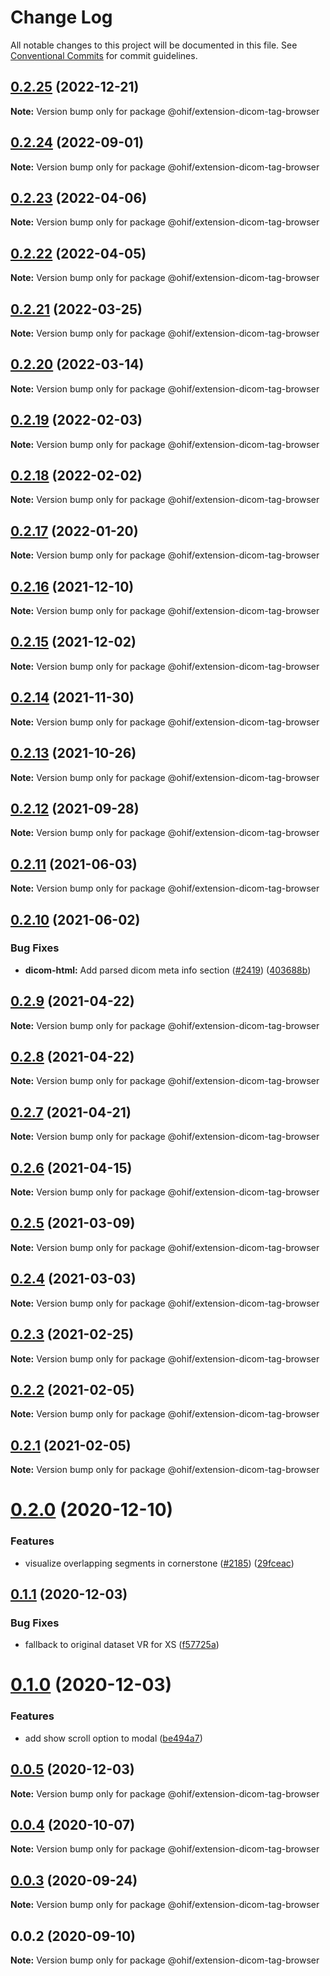 # Change Log

All notable changes to this project will be documented in this file.
See [Conventional Commits](https://conventionalcommits.org) for commit guidelines.

## [0.2.25](https://github.com/OHIF/Viewers/compare/@ohif/extension-dicom-tag-browser@0.2.24...@ohif/extension-dicom-tag-browser@0.2.25) (2022-12-21)

**Note:** Version bump only for package @ohif/extension-dicom-tag-browser





## [0.2.24](https://github.com/OHIF/Viewers/compare/@ohif/extension-dicom-tag-browser@0.2.23...@ohif/extension-dicom-tag-browser@0.2.24) (2022-09-01)

**Note:** Version bump only for package @ohif/extension-dicom-tag-browser





## [0.2.23](https://github.com/OHIF/Viewers/compare/@ohif/extension-dicom-tag-browser@0.2.22...@ohif/extension-dicom-tag-browser@0.2.23) (2022-04-06)

**Note:** Version bump only for package @ohif/extension-dicom-tag-browser





## [0.2.22](https://github.com/OHIF/Viewers/compare/@ohif/extension-dicom-tag-browser@0.2.21...@ohif/extension-dicom-tag-browser@0.2.22) (2022-04-05)

**Note:** Version bump only for package @ohif/extension-dicom-tag-browser





## [0.2.21](https://github.com/OHIF/Viewers/compare/@ohif/extension-dicom-tag-browser@0.2.20...@ohif/extension-dicom-tag-browser@0.2.21) (2022-03-25)

**Note:** Version bump only for package @ohif/extension-dicom-tag-browser





## [0.2.20](https://github.com/OHIF/Viewers/compare/@ohif/extension-dicom-tag-browser@0.2.19...@ohif/extension-dicom-tag-browser@0.2.20) (2022-03-14)

**Note:** Version bump only for package @ohif/extension-dicom-tag-browser





## [0.2.19](https://github.com/OHIF/Viewers/compare/@ohif/extension-dicom-tag-browser@0.2.18...@ohif/extension-dicom-tag-browser@0.2.19) (2022-02-03)

**Note:** Version bump only for package @ohif/extension-dicom-tag-browser





## [0.2.18](https://github.com/OHIF/Viewers/compare/@ohif/extension-dicom-tag-browser@0.2.17...@ohif/extension-dicom-tag-browser@0.2.18) (2022-02-02)

**Note:** Version bump only for package @ohif/extension-dicom-tag-browser





## [0.2.17](https://github.com/OHIF/Viewers/compare/@ohif/extension-dicom-tag-browser@0.2.16...@ohif/extension-dicom-tag-browser@0.2.17) (2022-01-20)

**Note:** Version bump only for package @ohif/extension-dicom-tag-browser





## [0.2.16](https://github.com/OHIF/Viewers/compare/@ohif/extension-dicom-tag-browser@0.2.15...@ohif/extension-dicom-tag-browser@0.2.16) (2021-12-10)

**Note:** Version bump only for package @ohif/extension-dicom-tag-browser





## [0.2.15](https://github.com/OHIF/Viewers/compare/@ohif/extension-dicom-tag-browser@0.2.14...@ohif/extension-dicom-tag-browser@0.2.15) (2021-12-02)

**Note:** Version bump only for package @ohif/extension-dicom-tag-browser





## [0.2.14](https://github.com/OHIF/Viewers/compare/@ohif/extension-dicom-tag-browser@0.2.13...@ohif/extension-dicom-tag-browser@0.2.14) (2021-11-30)

**Note:** Version bump only for package @ohif/extension-dicom-tag-browser





## [0.2.13](https://github.com/OHIF/Viewers/compare/@ohif/extension-dicom-tag-browser@0.2.12...@ohif/extension-dicom-tag-browser@0.2.13) (2021-10-26)

**Note:** Version bump only for package @ohif/extension-dicom-tag-browser





## [0.2.12](https://github.com/OHIF/Viewers/compare/@ohif/extension-dicom-tag-browser@0.2.11...@ohif/extension-dicom-tag-browser@0.2.12) (2021-09-28)

**Note:** Version bump only for package @ohif/extension-dicom-tag-browser





## [0.2.11](https://github.com/OHIF/Viewers/compare/@ohif/extension-dicom-tag-browser@0.2.10...@ohif/extension-dicom-tag-browser@0.2.11) (2021-06-03)

**Note:** Version bump only for package @ohif/extension-dicom-tag-browser





## [0.2.10](https://github.com/OHIF/Viewers/compare/@ohif/extension-dicom-tag-browser@0.2.9...@ohif/extension-dicom-tag-browser@0.2.10) (2021-06-02)


### Bug Fixes

* **dicom-html:** Add parsed dicom meta info section ([#2419](https://github.com/OHIF/Viewers/issues/2419)) ([403688b](https://github.com/OHIF/Viewers/commit/403688b18c52468fc1101166ec0c1734fb710039))





## [0.2.9](https://github.com/OHIF/Viewers/compare/@ohif/extension-dicom-tag-browser@0.2.8...@ohif/extension-dicom-tag-browser@0.2.9) (2021-04-22)

**Note:** Version bump only for package @ohif/extension-dicom-tag-browser





## [0.2.8](https://github.com/OHIF/Viewers/compare/@ohif/extension-dicom-tag-browser@0.2.7...@ohif/extension-dicom-tag-browser@0.2.8) (2021-04-22)

**Note:** Version bump only for package @ohif/extension-dicom-tag-browser





## [0.2.7](https://github.com/OHIF/Viewers/compare/@ohif/extension-dicom-tag-browser@0.2.6...@ohif/extension-dicom-tag-browser@0.2.7) (2021-04-21)

**Note:** Version bump only for package @ohif/extension-dicom-tag-browser





## [0.2.6](https://github.com/OHIF/Viewers/compare/@ohif/extension-dicom-tag-browser@0.2.5...@ohif/extension-dicom-tag-browser@0.2.6) (2021-04-15)

**Note:** Version bump only for package @ohif/extension-dicom-tag-browser





## [0.2.5](https://github.com/OHIF/Viewers/compare/@ohif/extension-dicom-tag-browser@0.2.4...@ohif/extension-dicom-tag-browser@0.2.5) (2021-03-09)

**Note:** Version bump only for package @ohif/extension-dicom-tag-browser





## [0.2.4](https://github.com/OHIF/Viewers/compare/@ohif/extension-dicom-tag-browser@0.2.3...@ohif/extension-dicom-tag-browser@0.2.4) (2021-03-03)

**Note:** Version bump only for package @ohif/extension-dicom-tag-browser





## [0.2.3](https://github.com/OHIF/Viewers/compare/@ohif/extension-dicom-tag-browser@0.2.2...@ohif/extension-dicom-tag-browser@0.2.3) (2021-02-25)

**Note:** Version bump only for package @ohif/extension-dicom-tag-browser





## [0.2.2](https://github.com/OHIF/Viewers/compare/@ohif/extension-dicom-tag-browser@0.2.1...@ohif/extension-dicom-tag-browser@0.2.2) (2021-02-05)

**Note:** Version bump only for package @ohif/extension-dicom-tag-browser





## [0.2.1](https://github.com/OHIF/Viewers/compare/@ohif/extension-dicom-tag-browser@0.2.0...@ohif/extension-dicom-tag-browser@0.2.1) (2021-02-05)

**Note:** Version bump only for package @ohif/extension-dicom-tag-browser





# [0.2.0](https://github.com/OHIF/Viewers/compare/@ohif/extension-dicom-tag-browser@0.1.1...@ohif/extension-dicom-tag-browser@0.2.0) (2020-12-10)


### Features

* visualize overlapping segments in cornerstone ([#2185](https://github.com/OHIF/Viewers/issues/2185)) ([29fceac](https://github.com/OHIF/Viewers/commit/29fceacee97d51f1952a0f6b574c66596d32c201))





## [0.1.1](https://github.com/OHIF/Viewers/compare/@ohif/extension-dicom-tag-browser@0.1.0...@ohif/extension-dicom-tag-browser@0.1.1) (2020-12-03)


### Bug Fixes

* fallback to original dataset VR for XS ([f57725a](https://github.com/OHIF/Viewers/commit/f57725ac8bfd59ea46ab334a1823882afadefba1))





# [0.1.0](https://github.com/OHIF/Viewers/compare/@ohif/extension-dicom-tag-browser@0.0.5...@ohif/extension-dicom-tag-browser@0.1.0) (2020-12-03)


### Features

* add show scroll option to modal ([be494a7](https://github.com/OHIF/Viewers/commit/be494a7376d15777dbe598289c4ecdb9f48a6a48))





## [0.0.5](https://github.com/OHIF/Viewers/compare/@ohif/extension-dicom-tag-browser@0.0.4...@ohif/extension-dicom-tag-browser@0.0.5) (2020-12-03)

**Note:** Version bump only for package @ohif/extension-dicom-tag-browser





## [0.0.4](https://github.com/OHIF/Viewers/compare/@ohif/extension-dicom-tag-browser@0.0.3...@ohif/extension-dicom-tag-browser@0.0.4) (2020-10-07)

**Note:** Version bump only for package @ohif/extension-dicom-tag-browser





## [0.0.3](https://github.com/OHIF/Viewers/compare/@ohif/extension-dicom-tag-browser@0.0.2...@ohif/extension-dicom-tag-browser@0.0.3) (2020-09-24)

**Note:** Version bump only for package @ohif/extension-dicom-tag-browser





## 0.0.2 (2020-09-10)

**Note:** Version bump only for package @ohif/extension-dicom-tag-browser
